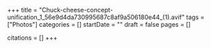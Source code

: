 +++
title = "Chuck-cheese-concept-unification_1_56e9d4da730995687c8af9a506180e44_(1).avif"
tags = ["Photos"]
categories = []
startDate = ""
draft = false
pages = []

citations = []
+++
